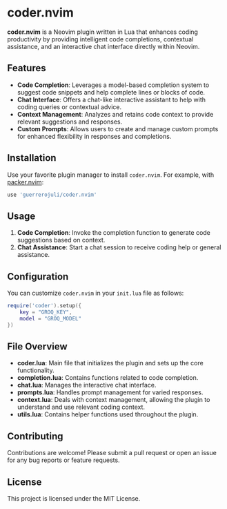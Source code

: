 # coder.nvim

**coder.nvim** is a Neovim plugin written in Lua that enhances coding productivity by providing intelligent code completions, contextual assistance, and an interactive chat interface directly within Neovim.

## Features

- **Code Completion**: Leverages a model-based completion system to suggest code snippets and help complete lines or blocks of code.
- **Chat Interface**: Offers a chat-like interactive assistant to help with coding queries or contextual advice.
- **Context Management**: Analyzes and retains code context to provide relevant suggestions and responses.
- **Custom Prompts**: Allows users to create and manage custom prompts for enhanced flexibility in responses and completions.

## Installation

Use your favorite plugin manager to install `coder.nvim`. For example, with [packer.nvim](https://github.com/wbthomason/packer.nvim):

```lua
use 'guerrerojuli/coder.nvim'
```

## Usage

1. **Code Completion**: Invoke the completion function to generate code suggestions based on context.
2. **Chat Assistance**: Start a chat session to receive coding help or general assistance.

## Configuration

You can customize `coder.nvim` in your `init.lua` file as follows:

```lua
require('coder').setup({
    key = "GROQ_KEY",
    model = "GROQ_MODEL"
})
```

## File Overview

- **coder.lua**: Main file that initializes the plugin and sets up the core functionality.
- **completion.lua**: Contains functions related to code completion.
- **chat.lua**: Manages the interactive chat interface.
- **prompts.lua**: Handles prompt management for varied responses.
- **context.lua**: Deals with context management, allowing the plugin to understand and use relevant coding context.
- **utils.lua**: Contains helper functions used throughout the plugin.

## Contributing

Contributions are welcome! Please submit a pull request or open an issue for any bug reports or feature requests.

## License

This project is licensed under the MIT License.
